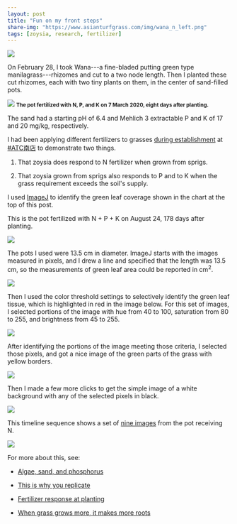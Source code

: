 ```yaml
---
layout: post
title: "Fun on my front steps"
share-img: "https://www.asianturfgrass.com/img/wana_n_left.png"
tags: [zoysia, research, fertilizer]
---
```


![](/img/4grasses_coverage.png)

On February 28, I took Wana---a fine-bladed putting green type manilagrass---rhizomes and cut to a two node length. Then I planted these cut rhizomes, each with two tiny plants on them, in the center of sand-filled pots. 

![](/img/wana_npk_7march.jpg)
<small><strong>The pot fertilized with N, P, and K on 7 March 2020, eight days after planting.</strong></small>

The sand had a starting pH of 6.4 and Mehlich 3 extractable P and K of 17 and 20 mg/kg, respectively.

I had been applying different fertilizers to grasses [during establishment](https://www.asianturfgrass.com/2020-04-17-grass-grows-more-makes-roots/) at [#ATC南店]((https://twitter.com/hashtag/ATC%E5%8D%97%E5%BA%97?src=hashtag_click)) to demonstrate two things.

1. That zoysia does respond to N fertilizer when grown from sprigs.

2. That zoysia grown from sprigs also responds to P and to K when the grass requirement exceeds the soil's supply.

I used [ImageJ](https://imagej.net/ImageJ) to identify the green leaf coverage shown in the chart at the top of this post. 

This is the pot fertilized with N + P + K on August 24, 178 days after planting.

![](/img/imagej_original.jpg)

The pots I used were 13.5 cm in diameter. ImageJ starts with the images measured in pixels, and I drew a line and specified that the length was 13.5 cm, so the measurements of green leaf area could be reported in cm<sup>2</sup>.

![](/img/imagej_bar.jpg)

Then I used the color threshold settings to selectively identify the green leaf tissue, which is highlighted in red in the image below. For this set of images, I selected portions of the image with hue from 40 to 100, saturation from 80 to 255, and brightness from 45 to 255.

![](/img/imagej_red.jpg)

After identifying the portions of the image meeting those criteria, I selected those pixels, and got a nice image of the green parts of the grass with yellow borders.

![](/img/imagej_selected.jpg)

Then I made a few more clicks to get the simple image of a white background with any of the selected pixels in black. 

![](/img/imagej_bw.jpg)

This timeline sequence shows a set of [nine images](/img/n_panels.jpg) from the pot receiving N.

![](/img/n_panels.jpg)

For more about this, see:

* [Algae, sand, and phosphorus](https://www.asianturfgrass.com/2020-05-10-algae-sand-fertilizer/)

* [This is why you replicate](https://www.asianturfgrass.com/2020-09-14-this-is-why-you-replicate/)

* [Fertilizer response at planting](https://www.asianturfgrass.com/2019-11-17-update-fertilizer-response-planting/)

* [When grass grows more, it makes more roots](https://www.asianturfgrass.com/2020-04-17-grass-grows-more-makes-roots/)


